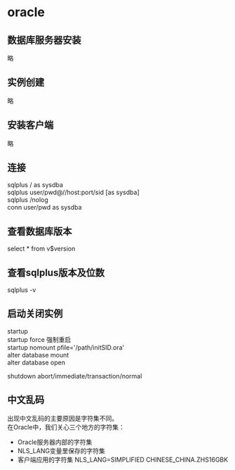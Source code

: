 # oracle

## 数据库服务器安装
略
## 实例创建
略
## 安装客户端
略
## 连接
sqlplus / as sysdba<br/>
sqlplus user/pwd@//host:port/sid [as sysdba]<br/>
sqlplus /nolog<br/>
conn user/pwd as sysdba<br/>

## 查看数据库版本
select * from v$version<br/>

## 查看sqlplus版本及位数
sqlplus -v<br/>

## 启动关闭实例
startup<br/>
startup force 强制重启<br/>
startup nomount pfile='/path/initSID.ora'<br/>
alter database mount<br/>
alter database open<br/>

shutdown abort/immediate/transaction/normal<br/>

## 中文乱码
出现中文乱码的主要原因是字符集不同。<br/>
在Oracle中，我们关心三个地方的字符集：<br/>
* Oracle服务器内部的字符集
* NLS_LANG变量里保存的字符集
* 客户端应用的字符集
NLS_LANG=SIMPLIFIED CHINESE_CHINA.ZHS16GBK<br/>





